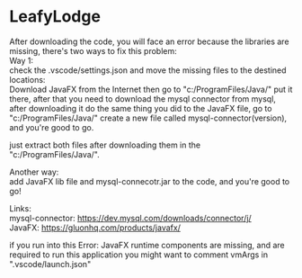 # LeafyLodge

After downloading the code, you will face an error because the libraries are missing, there's two ways to fix this problem:                                                                     
Way 1:                                                                                                                                                                                                     
  check the .vscode/settings.json and move the missing files to the destined locations:                                                                                  
  Download JavaFX from the Internet then go to "c:/ProgramFiles/Java/"
  put it there, after that you need to download the mysql connector from mysql, after downloading it do the same thing
  you did to the JavaFX file, go to "c:/ProgramFiles/Java/"
  create a new file called mysql-connector(version), and you're good to go.

  just extract both files after downloading them in the "c:/ProgramFiles/Java/".

Another way:                                                                                                                                                  
  add JavaFX lib file and mysql-connecotr.jar to the code, and you're good to go!

Links:                                                                                                                                                                     
  mysql-connector: https://dev.mysql.com/downloads/connector/j/                                                                                                         
  JavaFX: https://gluonhq.com/products/javafx/                                                                                                  
  
if you run into this Error: JavaFX runtime components are missing, and are required to run this application
you might want to comment vmArgs in ".vscode/launch.json"

